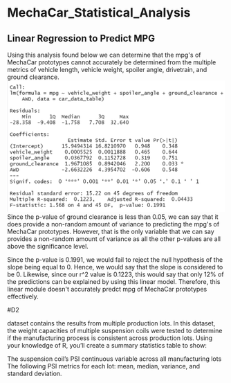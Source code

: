 # MechaCar_Statistical_Analysis

## Linear Regression to Predict MPG

Using this analysis found below we can determine that the mpg's of MechaCar prototypes cannot accurately be determined from the multiple metrics of vehicle length, vehicle weight, spoiler angle, drivetrain, and ground clearance. <br>
<img src="https://github.com/TeresaHartman/MechaCar_Statistical_Analysis/blob/main/Analysis/LinRegPredictMGP.PNG" width="550" /> <br>
Since the p-value of ground clearance is less than 0.05, we can say that it does provide a non-random amount of variance to predicting the mpg's of MechaCar prototypes. However, that is the only variable that we can say provides a non-random amount of variance as all the other p-values are all above the significance level. 

Since the p-value is 0.1991, we would fail to reject the null hypothesis of the slope being equal to 0. Hence, we would say that the slope is considered to be 0. Likewise, since our r^2 value is 0.1223, this would say that only 12% of the predictions can be explained by using this linear model. Therefore, this linear module doesn't accurately predct mpg of MechaCar prototypes effectively. 

#D2

dataset contains the results from multiple production lots. In this dataset, the weight capacities of multiple suspension coils were tested to determine if the manufacturing process is consistent across production lots. Using your knowledge of R, you’ll create a summary statistics table to show:

The suspension coil’s PSI continuous variable across all manufacturing lots
The following PSI metrics for each lot: mean, median, variance, and standard deviation.
